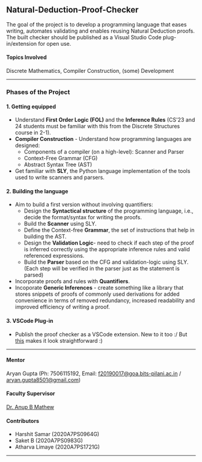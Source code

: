 ## Natural-Deduction-Proof-Checker
The goal of the project is to develop a programming language that eases writing, automates validating and enables reusing Natural Deduction proofs. The built checker should be published as a Visual Studio Code plug-in/extension for open use.

#### Topics Involved
Discrete Mathematics, Compiler Construction, (some) Development

----

### Phases of the Project

#### 1. Getting equipped
- Understand **First Order Logic (FOL)** and the **Inference Rules** (CS'23 and 24 students must be familiar with this from the Discrete Structures course in 2-1).
- **Compiler Construction** - Understand how programming languages are designed:
    - Components of a compiler (on a high-level): Scanner and Parser
    - Context-Free Grammar (CFG)
    - Abstract Syntax Tree (AST)
- Get familiar with **SLY**, the Python language implementation of the tools used to write scanners and parsers.

#### 2. Building the language
- Aim to build a first version without involving quantifiers:
    - Design the **Syntactical structure** of the programming language, i.e., decide the format/syntax for writing the proofs.
    - Build the **Scanner** using SLY.
    - Define the Context-free **Grammar**, the set of instructions that help in building the AST.
    - Design the **Validation Logic**- need to check if each step of the proof is inferred correctly using the appropriate inference rules and valid referenced expressions.
    - Build the **Parser** based on the CFG and validation-logic using SLY. (Each step will be verified in the parser just as the statement is parsed)
- Incorporate proofs and rules with **Quantifiers**.
- Incoporate **Generic Inferences** - create something like a library that stores snippets of proofs of commonly used derivations for added convenience in terms of removed redundancy, increased readability and improved efficiency of writing a proof.

#### 3. VSCode Plug-in
- Publish the proof checker as a VSCode extension.
New to it too :/ But [this](https://www.freecodecamp.org/news/making-vscode-extension/) makes it look straightforward :)

----

#### Mentor
Aryan Gupta (Ph: 7506115192, Email: f20190017@goa.bits-pilani.ac.in / aryan.gupta8501@gmail.com)

#### Faculty Supervisor
[Dr. Anup B Mathew](https://www.bits-pilani.ac.in/goa/anupm/profile)

#### Contributors
- Harshit Samar (2020A7PS0964G)
- Saket B (2020A7PS0983G)
- Atharva Limaye (2020A7PS1721G)

----

